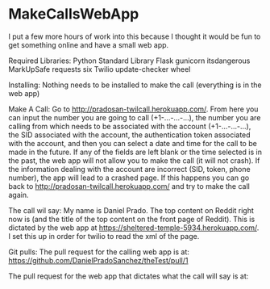 # MakeCallsWebApp

I put a few more hours of work into this because I thought it would be fun to get something online and have a small web app.

Required Libraries:
Python Standard Library
Flask
gunicorn
itsdangerous
MarkUpSafe
requests
six
Twilio
update-checker
wheel

Installing:
Nothing needs to be installed to make the call (everything is in the web app)

Make A Call:
Go to http://pradosan-twilcall.herokuapp.com/. From here you can input the number you are going to call (+1-...-...-...), the number you are calling from which needs to be associated with the account (+1-...-...-...), the SID associated with the account, the authentication token associated with the account, and then you can select a date and time for the call to be made in the future. If any of the fields are left blank or the time selected is in the past, the web app will not allow you to make the call (it will not crash). If the information dealing with the account are incorrect (SID, token, phone number), the app will lead to a crashed page. If this happens you can go back to http://pradosan-twilcall.herokuapp.com/ and try to make the call again.

The call wil say: My name is Daniel Prado. The top content on Reddit right now is (and the title of the top content on the front page of Reddit). This is dictated by the web app at https://sheltered-temple-5934.herokuapp.com/. I set this up in order for twilio to read the xml of the page.


Git pulls:
The pull request for the calling web app is at: https://github.com/DanielPradoSanchez/theTest/pull/1

The pull request for the web app that dictates what the call will say is at: 
